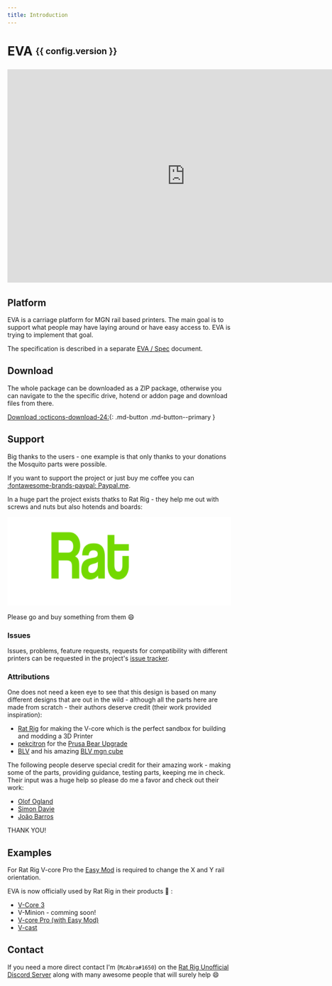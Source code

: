 ```yaml
---
title: Introduction
---
```

# EVA <sub><sup>{{ config.version }}</sup></sub>

<iframe id="player" type="text/html" width="800" height="480"
  src="https://www.youtube.com/embed/fOFlQ7dKGFQ?enablejsapi=1&origin=https://eva-3d.github.io/eva-main/"
  frameborder="0"></iframe>

## Platform

EVA is a carriage platform for MGN rail based printers. The main goal is to support what people may have laying around or have easy access to. EVA is trying to implement that goal.

The specification is described in a separate [EVA / Spec](https://github.com/EVA-3D/eva-spec) document.

## Download

The whole package can be downloaded as a ZIP package, otherwise you can navigate to the the specific drive, hotend or addon page and download files from there.

[Download :octicons-download-24:](https://github.com/EVA-3D/eva-main/blob/main/stls.zip?raw=true){: .md-button .md-button--primary }

## Support

Big thanks to the users - one example is that only thanks to your donations the Mosquito parts were possible.

If you want to support the project or just buy me coffee you can [:fontawesome-brands-paypal: Paypal.me](https://www.paypal.me/pkucmus).

In a huge part the project exists thatks to Rat Rig - they help me out with screws and nuts but also hotends and boards:

<p class="sponsors">
    <a href="https://www.ratrig.com/" >
        <img src="assets/ratrig.png" height="200"/>
    </a>
</p>

Please go and buy something from them :smile:

### Issues

Issues, problems, feature requests, requests for compatibility with different printers can be requested in the project's [issue tracker](https://github.com/EVA-3D/eva-main/issues).

### Attributions

One does not need a keen eye to see that this design is based on many different designs that are out in the wild - although all the parts here are made from scratch - their authors deserve credit (their work provided inspiration):

* [Rat Rig](https://www.ratrig.com/) for making the V-core which is the perfect sandbox for building and modding a 3D Printer
* [pekcitron](https://www.thingiverse.com/pekcitron/about) for the [Prusa Bear Upgrade](https://www.thingiverse.com/thing:2808408)
* [BLV](https://www.blvprojects.com/) and his amazing [BLV mgn cube](https://www.blvprojects.com/blv-mgn-cube-3d-printer)

The following people deserve special credit for their amazing work - making some of the parts, providing guidance, testing parts, keeping me in check. Their input was a huge help so please do me a favor and check out their work:

* [Olof Ogland](http://www.olofogland.se)
* [Simon Davie](http://www.nexxdesign.co.uk)
* [João Barros](http://www.joaobarros.pt)

THANK YOU!

## Examples

For Rat Rig V-core Pro the [Easy Mod](https://github.com/pkucmus/Easy-Mod) is required to change the X and Y rail orientation.

EVA is now officially used by Rat Rig in their products :tada: :

* [V-Core 3](https://v-core3.ratrig.com/)
* V-Minion - comming soon!
* [V-core Pro (with Easy Mod)](https://www.ratrig.com/3d-printing-cnc/3d-printer-kits/complete-kits/rat-rig-v-core-pro-linear-rail-701.html)
* [V-cast](https://www.ratrig.com/3d-printing-cnc/3d-printer-kits/complete-kits/rat-rig-v-cast.html)

## Contact

If you need a more direct contact I'm (`McAbra#1650`) on the [Rat Rig Unofficial Discord Server](https://discord.gg/DcCEk8u) along with many awesome people that will surely help :smile:

<email-button seconds="5"/>
